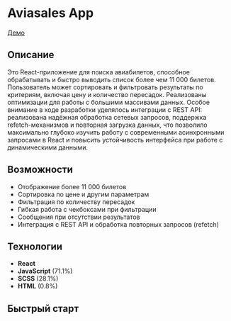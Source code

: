 # Aviasales App

[Демо](https://aviasales-app-drab-xi.vercel.app/)

## Описание

Это React-приложение для поиска авиабилетов, способное обрабатывать и быстро выводить список более чем 11 000 билетов. Пользователь может сортировать и фильтровать результаты по критериям, включая цену и количество пересадок. Реализованы оптимизации для работы с большими массивами данных. Особое внимание в ходе разработки уделялось интеграции с REST API: реализована надёжная обработка сетевых запросов, поддержка refetch-механизмов и повторная загрузка данных, что позволило максимально глубоко изучить работу с современными асинхронными запросами в React и повысить устойчивость интерфейса при работе с динамическими данными.

## Возможности

- Отображение более 11 000 билетов
- Сортировка по цене и другим параметрам
- Фильтрация по количеству пересадок
- Гибкая работа с чекбоксами при фильтрации
- Сообщения при отсутствии результатов
- Интеграция с REST API и обработка повторных запросов (refetch)

## Технологии

- **React**
- **JavaScript** (71.1%)
- **SCSS** (28.1%)
- **HTML** (0.8%)

## Быстрый старт

